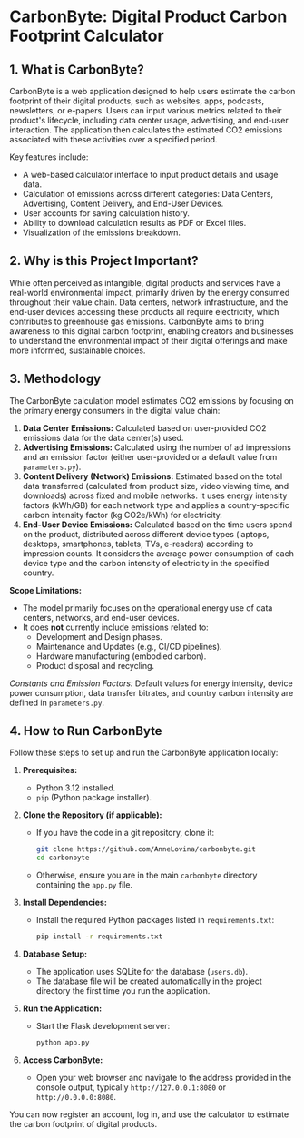 # CarbonByte: Digital Product Carbon Footprint Calculator

## 1. What is CarbonByte?

CarbonByte is a web application designed to help users estimate the carbon footprint of their digital products, such as websites, apps, podcasts, newsletters, or e-papers. Users can input various metrics related to their product's lifecycle, including data center usage, advertising, and end-user interaction. The application then calculates the estimated CO2 emissions associated with these activities over a specified period.

Key features include:
* A web-based calculator interface to input product details and usage data.
* Calculation of emissions across different categories: Data Centers, Advertising, Content Delivery, and End-User Devices.
* User accounts for saving calculation history.
* Ability to download calculation results as PDF or Excel files.
* Visualization of the emissions breakdown.

## 2. Why is this Project Important?

While often perceived as intangible, digital products and services have a real-world environmental impact, primarily driven by the energy consumed throughout their value chain. Data centers, network infrastructure, and the end-user devices accessing these products all require electricity, which contributes to greenhouse gas emissions. CarbonByte aims to bring awareness to this digital carbon footprint, enabling creators and businesses to understand the environmental impact of their digital offerings and make more informed, sustainable choices.

## 3. Methodology

The CarbonByte calculation model estimates CO2 emissions by focusing on the primary energy consumers in the digital value chain:

1.  **Data Center Emissions:** Calculated based on user-provided CO2 emissions data for the data center(s) used.
2.  **Advertising Emissions:** Calculated using the number of ad impressions and an emission factor (either user-provided or a default value from `parameters.py`).
3.  **Content Delivery (Network) Emissions:** Estimated based on the total data transferred (calculated from product size, video viewing time, and downloads) across fixed and mobile networks. It uses energy intensity factors (kWh/GB) for each network type and applies a country-specific carbon intensity factor (kg CO2e/kWh) for electricity.
4.  **End-User Device Emissions:** Calculated based on the time users spend on the product, distributed across different device types (laptops, desktops, smartphones, tablets, TVs, e-readers) according to impression counts. It considers the average power consumption of each device type and the carbon intensity of electricity in the specified country.

**Scope Limitations:**
* The model primarily focuses on the operational energy use of data centers, networks, and end-user devices.
* It does **not** currently include emissions related to:
    * Development and Design phases.
    * Maintenance and Updates (e.g., CI/CD pipelines).
    * Hardware manufacturing (embodied carbon).
    * Product disposal and recycling.

*Constants and Emission Factors:* Default values for energy intensity, device power consumption, data transfer bitrates, and country carbon intensity are defined in `parameters.py`.

## 4. How to Run CarbonByte

Follow these steps to set up and run the CarbonByte application locally:

1.  **Prerequisites:**
    * Python 3.12 installed.
    * `pip` (Python package installer).

2.  **Clone the Repository (if applicable):**
    * If you have the code in a git repository, clone it:
        ```bash
        git clone https://github.com/AnneLovina/carbonbyte.git
        cd carbonbyte
        ```
    * Otherwise, ensure you are in the main `carbonbyte` directory containing the `app.py` file.

3.  **Install Dependencies:**
    * Install the required Python packages listed in `requirements.txt`:
        ```bash
        pip install -r requirements.txt
        ```

4.  **Database Setup:**
    * The application uses SQLite for the database (`users.db`).
    * The database file will be created automatically in the project directory the first time you run the application.

5.  **Run the Application:**
    * Start the Flask development server:
        ```bash
        python app.py
        ```

6.  **Access CarbonByte:**
    * Open your web browser and navigate to the address provided in the console output, typically `http://127.0.0.1:8080` or `http://0.0.0.0:8080`.

You can now register an account, log in, and use the calculator to estimate the carbon footprint of digital products.
